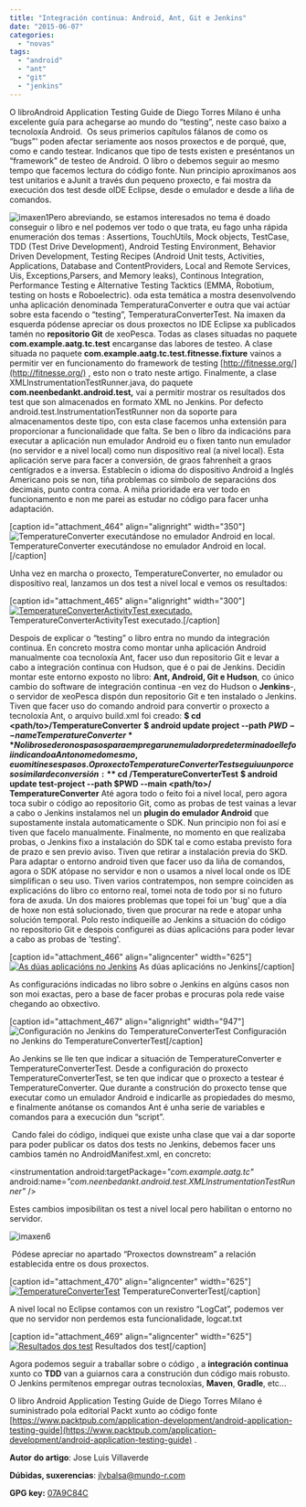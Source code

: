 ```yaml
---
title: "Integración continua: Android, Ant, Git e Jenkins"
date: "2015-06-07"
categories: 
  - "novas"
tags: 
  - "android"
  - "ant"
  - "git"
  - "jenkins"
---
```


O libroAndroid Application Testing Guide de Diego Torres Milano é unha excelente guía para achegarse ao mundo do “testing”, neste caso baixo a tecnoloxía Android.  Os seus primerios capítulos fálanos de como os “bugs”' poden afectar seriamente aos nosos proxectos e de porqué, que, como e cando testear. Indicanos que tipo de tests existen e preséntanos un “framework” de testeo de Android. O libro o debemos seguir ao mesmo tempo que facemos lectura do código fonte. Nun principio aproxímanos aos test unitarios e aJunit a través dun pequeno proxecto, e fai mostra da execución dos test desde oIDE Eclipse, desde o emulador e desde a liña de comandos.

![imaxen1](images/imaxen1.png)Pero abreviando, se estamos interesados no tema é doado conseguir o libro e nel podemos ver todo o que trata, eu fago unha rápida enumeración dos temas : Assertions, TouchUtils, Mock objects, TestCase, TDD (Test Drive Development), Android Testing Environment, Behavior Driven Development, Testing Recipes (Android Unit tests, Activities, Applications, Database and ContentProviders, Local and Remote Services, Uis, Exceptions,Parsers, and Memory leaks), Continous Integration, Performance Testing e Alternative Testing Tacktics (EMMA, Robotium, testing on hosts e Roboelectric). oda esta temática a mostra desenvolvendo unha aplicación denominada TemperaturaConverter e outra que vai actúar sobre esta facendo o “testing”, TemperaturaConverterTest. Na imaxen da esquerda pódense apreciar os dous proxectos no IDE Eclipse xa publicados tamén no **repositorio Git** de xeoPesca. Todas as clases situadas no paquete **com.example.aatg.tc.test** encarganse das labores de testeo. A clase situada no paquete **com.example.aatg.tc.test.fitnesse.fixture** vainos a permitir ver en funcionamento do framework de testing [http://fitnesse.org/](http://fitnesse.org/) , esto non o trato neste artigo. Finalmente, a clase XMLInstrumentationTestRunner.java, do paquete **com.neenbedankt.android.test,** vai a permitir mostrar os resultados dos test que son almacenados en formato XML no Jenkins. Por defecto android.test.InstrumentationTestRunner non da soporte para almacenamentos deste tipo, con esta clase facemos unha extensión para proporcionar a funcionalidade que falta. Se ben o libro da indicacións para executar a aplicación nun emulador Android eu o fixen tanto nun emulador (no servidor e a nivel local) como nun dispositivo real (a nivel local). Esta aplicación serve para facer a conversión, de graos fahrenheit a graos centígrados e a inversa. Establecín o idioma do dispositivo Android a Inglés Americano pois se non, tiña problemas co símbolo de separacións dos decimais, punto contra coma. A miña prioridade era ver todo en funcionamento e non me parei as estudar no código para facer unha adaptación.

\[caption id="attachment\_464" align="alignright" width="350"\]![TemperatureConverter executándose no emulador Android en local.](images/imaxen2.png) TemperatureConverter executándose no emulador Android en local.\[/caption\]

Unha vez en marcha o proxecto, TemperatureConverter, no emulador ou dispositivo real, lanzamos un dos test a nivel local e vemos os resultados:

\[caption id="attachment\_465" align="alignright" width="300"\][![TemperatureConverterActivityTest executado.](images/imaxen3-300x288.png)](http://xeopesca.com/wp-content/uploads/2015/06/imaxen3.png) TemperatureConverterActivityTest executado.\[/caption\]

Despois de explicar o “testing” o libro entra no mundo da integración continua. En concreto mostra como montar unha aplicación Android manualmente coa tecnoloxía Ant, facer uso dun repositorio Git e levar a cabo a integración continua con Hudson, que é o pai de Jenkins. Decidín montar este entorno exposto no libro: **Ant, Android, Git e Hudson**, co único cambio do software de integración continua -en vez do Hudson o **Jenkins**\-, o servidor de xeoPesca dispón dun repositorio Git e ten instalado o Jenkins. Tiven que facer uso do comando android para convertir o proxecto a tecnoloxía Ant, o arquivo build.xml foi creado: **$ cd <path/to>/TemperatureConverter** **$ android update project --path $PWD --name TemperatureConverter** No libro se deron os pasos para empregar un emulador predeterminado e lle foi indicando a Ant o nome do mesmo, eu omitín eses pasos. O proxecto TemperatureConverterTest seguiu un porceso similar de conversión: **$ cd /TemperatureConverterTest** **$ android update test-project --path $PWD --main <path/to>/ TemperatureConverter** Até agora todo o feito foi a nivel local, pero agora toca subir o código ao repositorio Git, como as probas de test vainas a levar a cabo o Jenkins instalamos nel un **plugin do emulador Android** que supostamente instala automaticamente o SDK. Nun principio non foi así e tiven que facelo manualmente. Finalmente, no momento en que realizaba probas, o Jenkins fixo a instalación do SDK tal e como estaba previsto fora de prazo e sen previo aviso. Tiven que retirar a instalación previa do SKD. Para adaptar o entorno android tiven que facer uso da liña de comandos, agora o SDK atópase no servidor e non o usamos a nivel local onde os IDE simplifican o seu uso. Tiven varios contratempos, non sempre coinciden as explicacións do libro co entorno real, tomei nota de todo por si no futuro fora de axuda. Un dos maiores problemas que topei foi un 'bug' que a día de hoxe non está solucionado, tiven que procurar na rede e atopar unha solución temporal. Polo resto indiqueille ao Jenkins a situación do código no repositorio Git e despois configurei as dúas aplicacións para poder levar a cabo as probas de 'testing'.

\[caption id="attachment\_466" align="aligncenter" width="625"\][![As dúas aplicacións no Jenkins](images/imaxen4-1024x258.png)](http://xeopesca.com/wp-content/uploads/2015/06/imaxen4.png) As dúas aplicacións no Jenkins\[/caption\]

As configuracións indicadas no libro sobre o Jenkins en algúns casos non son moi exactas, pero a base de facer probas e procuras pola rede vaise chegando ao obxectivo.

\[caption id="attachment\_467" align="alignright" width="947"\]![Configuración no Jenkins do TemperatureConverterTest](images/imaxen5.png) Configuración no Jenkins do TemperatureConverterTest\[/caption\]

Ao Jenkins se lle ten que indicar a situación de TemperatureConverter e TemperatureConverterTest. Desde a configuración do proxecto TemperatureConverterTest, se ten que indicar que o proxecto a testear é TemperatureConverter. Que durante a construción do proxecto tense que executar como un emulador Android e indicarlle as propiedades do mesmo, e finalmente anótanse os comandos Ant é unha serie de variables e comandos para a execución dun “script”.

 Cando falei do código, indiquei que existe unha clase que vai a dar soporte para poder publicar os datos dos tests no Jenkins, debemos facer uns cambios tamén no AndroidManifest.xml, en concreto:

<instrumentation android:targetPackage\=_"com.example.aatg.tc"_ android:name\=_"com.neenbedankt.android.test.XMLInstrumentationTestRunner"_ />

Estes cambios imposibilitan os test a nivel local pero habilitan o entorno no servidor.

![imaxen6](images/imaxen6-1024x506.png)

 Pódese apreciar no apartado “Proxectos downstream” a relación establecida entre os dous proxectos.

\[caption id="attachment\_470" align="aligncenter" width="625"\][![TemperatureConverterTest](images/imaxen10-1024x733.png)](http://xeopesca.com/wp-content/uploads/2015/06/imaxen10.png) TemperatureConverterTest\[/caption\]

A nivel local no Eclipse contamos con un rexistro “LogCat”, podemos ver que no servidor non perdemos esta funcionalidade, logcat.txt

\[caption id="attachment\_469" align="aligncenter" width="625"\][![Resultados dos test](images/imaxen8-1024x429.png)](http://xeopesca.com/wp-content/uploads/2015/06/imaxen8.png) Resultados dos test\[/caption\]

Agora podemos seguir a traballar sobre o código , a **integración continua** xunto co **TDD** van a guiarnos cara a construción dun código mais robusto. O Jenkins permítenos empregar outras tecnoloxías, **Maven**, **Gradle**, etc...

O libro Android Application Testing Guide de Diego Torres Milano é suministrado pola editorial Packt xunto ao código fonte [https://www.packtpub.com/application-development/android-application-testing-guide](https://www.packtpub.com/application-development/android-application-testing-guide) .

**Autor** **do artigo**: Jose Luis Villaverde

**Dúbidas, suxerencias**: jlvbalsa@mundo-r.com

**GPG key:** [07A9C84C](https://pgp.mit.edu/pks/lookup?op=get&search=0xA93FC7B507A9C84C)
